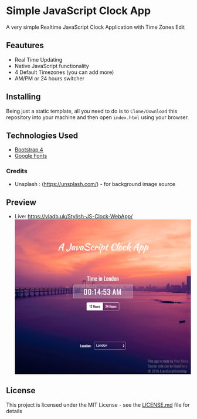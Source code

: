 # Simple JavaScript Clock App
A very simple Realtime JavaScript Clock Application with Time Zones Edit

## Feautures

* Real Time Updating
* Native JavaScript functionality
* 4 Default Timezones (you can add more)
* AM/PM or 24 hours switcher

## Installing
Being just a static template, all you need to do is to `Clone/Download` this repository
into your machine and then open `index.html` using your browser.

## Technologies Used
* [Bootstrap 4](https://getbootstrap.com/)
* [Google Fonts](https://fonts.google.com/)


### Credits
* Unsplash : (https://unsplash.com/) - for background image source

## Preview
* Live: https://vladb.uk/Stylish-JS-Clock-WebApp/
![](preview.png)


## License
This project is licensed under the MIT License - see the [LICENSE.md](LICENSE.md) file for details
